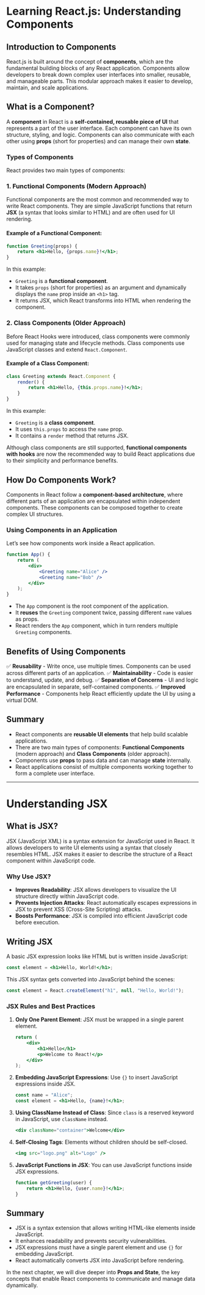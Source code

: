 # Learning React.js: Understanding Components

## Introduction to Components
React.js is built around the concept of **components**, which are the fundamental building blocks of any React application. Components allow developers to break down complex user interfaces into smaller, reusable, and manageable parts. This modular approach makes it easier to develop, maintain, and scale applications.

## What is a Component?
A **component** in React is a **self-contained, reusable piece of UI** that represents a part of the user interface. Each component can have its own structure, styling, and logic. Components can also communicate with each other using **props** (short for properties) and can manage their own **state**.

### Types of Components
React provides two main types of components:

### 1. Functional Components (Modern Approach)
Functional components are the most common and recommended way to write React components. They are simple JavaScript functions that return **JSX** (a syntax that looks similar to HTML) and are often used for UI rendering.

#### Example of a Functional Component:
```jsx
function Greeting(props) {
    return <h1>Hello, {props.name}!</h1>;
}
```

In this example:
- `Greeting` is a **functional component**.
- It takes `props` (short for properties) as an argument and dynamically displays the `name` prop inside an `<h1>` tag.
- It returns JSX, which React transforms into HTML when rendering the component.

### 2. Class Components (Older Approach)
Before React Hooks were introduced, class components were commonly used for managing state and lifecycle methods. Class components use JavaScript classes and extend `React.Component`.

#### Example of a Class Component:
```jsx
class Greeting extends React.Component {
    render() {
        return <h1>Hello, {this.props.name}!</h1>;
    }
}
```

In this example:
- `Greeting` is a **class component**.
- It uses `this.props` to access the `name` prop.
- It contains a `render` method that returns JSX.

Although class components are still supported, **functional components with hooks** are now the recommended way to build React applications due to their simplicity and performance benefits.

## How Do Components Work?
Components in React follow a **component-based architecture**, where different parts of an application are encapsulated within independent components. These components can be composed together to create complex UI structures.

### Using Components in an Application
Let’s see how components work inside a React application.

```jsx
function App() {
    return (
        <div>
            <Greeting name="Alice" />
            <Greeting name="Bob" />
        </div>
    );
}
```

- The `App` component is the root component of the application.
- It **reuses** the `Greeting` component twice, passing different `name` values as props.
- React renders the `App` component, which in turn renders multiple `Greeting` components.

## Benefits of Using Components
✅ **Reusability** - Write once, use multiple times. Components can be used across different parts of an application.
✅ **Maintainability** - Code is easier to understand, update, and debug.
✅ **Separation of Concerns** - UI and logic are encapsulated in separate, self-contained components.
✅ **Improved Performance** - Components help React efficiently update the UI by using a virtual DOM.

## Summary
- React components are **reusable UI elements** that help build scalable applications.
- There are two main types of components: **Functional Components** (modern approach) and **Class Components** (older approach).
- Components use **props** to pass data and can manage **state** internally.
- React applications consist of multiple components working together to form a complete user interface.

---

# Understanding JSX

## What is JSX?
JSX (JavaScript XML) is a syntax extension for JavaScript used in React. It allows developers to write UI elements using a syntax that closely resembles HTML. JSX makes it easier to describe the structure of a React component within JavaScript code.

### Why Use JSX?
- **Improves Readability**: JSX allows developers to visualize the UI structure directly within JavaScript code.
- **Prevents Injection Attacks**: React automatically escapes expressions in JSX to prevent XSS (Cross-Site Scripting) attacks.
- **Boosts Performance**: JSX is compiled into efficient JavaScript code before execution.

## Writing JSX
A basic JSX expression looks like HTML but is written inside JavaScript:

```jsx
const element = <h1>Hello, World!</h1>;
```

This JSX syntax gets converted into JavaScript behind the scenes:

```js
const element = React.createElement("h1", null, "Hello, World!");
```

### JSX Rules and Best Practices
1. **Only One Parent Element**: JSX must be wrapped in a single parent element.
   ```jsx
   return (
       <div>
           <h1>Hello</h1>
           <p>Welcome to React!</p>
       </div>
   );
   ```

2. **Embedding JavaScript Expressions**: Use `{}` to insert JavaScript expressions inside JSX.
   ```jsx
   const name = "Alice";
   const element = <h1>Hello, {name}!</h1>;
   ```

3. **Using ClassName Instead of Class**: Since `class` is a reserved keyword in JavaScript, use `className` instead.
   ```jsx
   <div className="container">Welcome</div>
   ```

4. **Self-Closing Tags**: Elements without children should be self-closed.
   ```jsx
   <img src="logo.png" alt="Logo" />
   ```

5. **JavaScript Functions in JSX**: You can use JavaScript functions inside JSX expressions.
   ```jsx
   function getGreeting(user) {
       return <h1>Hello, {user.name}!</h1>;
   }
   ```

## Summary
- JSX is a syntax extension that allows writing HTML-like elements inside JavaScript.
- It enhances readability and prevents security vulnerabilities.
- JSX expressions must have a single parent element and use `{}` for embedding JavaScript.
- React automatically converts JSX into JavaScript before rendering.

In the next chapter, we will dive deeper into **Props and State**, the key concepts that enable React components to communicate and manage data dynamically.

